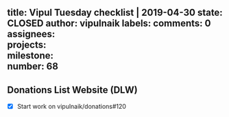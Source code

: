 title:	Vipul Tuesday checklist | 2019-04-30
state:	CLOSED
author:	vipulnaik
labels:	
comments:	0
assignees:	
projects:	
milestone:	
number:	68
--
## Donations List Website (DLW)

- [x] Start work on vipulnaik/donations#120


